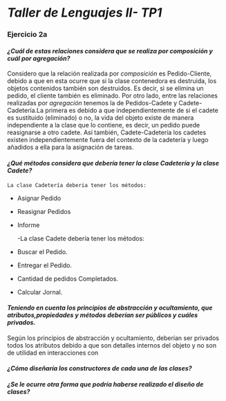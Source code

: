 # *Taller de Lenguajes II- TP1*

### Ejercicio 2a

#### *¿Cuál de estas relaciones considera que se realiza por composición y cuál por agregación?*
Considero que la relación realizada por *composición* es Pedido-Cliente, debido a que en esta ocurre que si la clase contenedora es destruida, los objetos contenidos también son destruidos. Es decir, si se elimina un pedido, el cliente también es eliminado.
Por otro lado, entre las relaciones realizadas por *agregación* tenemos la de Pedidos-Cadete y Cadete-Cadetería.La primera es debido a que independientemente de si el cadete es sustituido (eliminado) o no, la vida del objeto existe de manera independiente a la clase que lo contiene, es decir, un pedido puede reasignarse a otro cadete. Así también, Cadete-Cadetería  los cadetes existen independientemente fuera del contexto de la cadetería y luego añadidos a ella para la asignación de tareas.


#### *¿Qué métodos considera que debería tener la clase Cadetería y la clase Cadete?*
    La clase Cadetería deberia tener los métodos: 
- Asignar Pedido
- Reasignar Pedidos
- Informe

    -La clase Cadete debería tener los métodos:
- Buscar el Pedido.
- Entregar el Pedido.
- Cantidad de pedidos Completados.
- Calcular Jornal.

#### *Teniendo en cuenta los principios de abstracción y ocultamiento, que atributos,propiedades y métodos deberían ser públicos y cuáles privados.*
 Según los principios de abstracción y ocultamiento, deberían ser privados todos los atributos debido a que son detalles internos del objeto y no son de utilidad en interacciones con 

#### *¿Cómo diseñaría los constructores de cada una de las clases?*


#### *¿Se le ocurre otra forma que podría haberse realizado el diseño de clases?*



